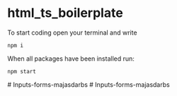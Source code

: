 # html_ts_boilerplate
To start coding open your terminal and write
```
npm i
```

When all packages have been installed run:
```
npm start
```
#   I n p u t s - f o r m s - m a j a s d a r b s  
 #   I n p u t s - f o r m s - m a j a s d a r b s  
 